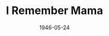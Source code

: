 ---
title: I Remember Mama
date: 1946-05-24
closing_date: 1946-05-31
layout: productions
featured_image: 
image_caption:
image_credit:
playbill: 
category: 
Theatre: Theatre Jacksonville
Venue: Little Theatre
cast:
  A Nurse: Ann Smith
  Another Doctor: Milton Rehberg
  Another Nurse: 
    - Dorothy Greenlaw
    - Phyllis Bruen
  Arne: Charles Cherry
  Aunt Jenny: Jeanne Ostner
  Aunt Sigrid: Carrleen Wells
  Aunt Trina: Jean Carlson
  Bellboy: Milton Rehberg
  Christine: Sunya Bowen
  Dagmar: Paula Aberle
  Dorothy: Marelyn Archbold
  Dr. Johnson: Paul Samek
  Florence Dana Moorehead: Elizabeth Reed
  Hotel Guest: 
    - Jo Rosenshine
    - Sarah McRae
  Jessie: Marion Hathcock
  Katrin: Jane Blythe
  Madeline: Harriet Gruebb
  Mama: Marion Albinson
  Mr. Hyde: Maurice Blitch
  Mr. Thorkelson: Elmo Lehman
  Nels: Calvin Burch
  Papa: Roy Meischner
  Scrubwoman: Esther Richmond
  Soda Clerk: Joseph Rosenshine
  Uncle Chris: Nicholas Volpe
crew:
  Director: L. Bramer Carlson
  Lighting: Helen Kriebs
  Make-up: Elmo Lehman
  Properties: 
    - Irma Jean Manning
    - Jeanne Ostner
    - Lillian Bowen
    - Velma Henning
  Scenery: 
    - David Salter
    - George Henning
    - Hinkley Greenlaw
    - Jeanne Ostner
    - Margie Carter
    - Stark Heriot
  Set and Lighting Design: Duke LeBrun
  Sound Effects: Audrey Forbes
  Stage Manager: Dorothy Greenlaw
  Wardrobe: Sarah McRae
---
